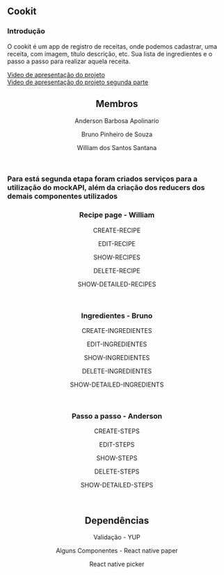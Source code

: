 ## Cookit

### Introdução

<p align="left">
O cookit é um app de registro de receitas, onde podemos cadastrar, uma receita, com imagem, título descrição, etc. Sua lista de ingredientes e o passo a passo para realizar aquela receita. 
</p>
<a href="https://www.youtube.com/watch?v=TtyS0m4nP34">Video de apresentação do projeto</a> <br>
<a href="https://www.youtube.com/watch?v=WmZWpAoGYo0">Video de apresentação do projeto segunda parte</a>

<h2 align="center">Membros</h2>
<p align="center">Anderson Barbosa Apolinario</p>
<p align="center">Bruno Pinheiro de Souza</p>
<p align="center">William dos Santos Santana</p>

<br/>
<h3>Para está segunda etapa foram criados serviços para a utilização do mockAPI, além da criação dos reducers dos demais componentes utilizados <h3>

<h3 align="center">Recipe page - William</h3>
<p align="center">CREATE-RECIPE</p>
<p align="center">EDIT-RECIPE</p>
<p align="center">SHOW-RECIPES</p>
<p align="center">DELETE-RECIPE</p>
<p align="center">SHOW-DETAILED-RECIPES</p>

<br/>

<h3 align="center">Ingredientes - Bruno</h3>
<p align="center">CREATE-INGREDIENTES</p>
<p align="center">EDIT-INGREDIENTES</p>
<p align="center">SHOW-INGREDIENTES</p>
<p align="center">DELETE-INGREDIENTES</p>
<p align="center">SHOW-DETAILED-INGREDIENTS</p>

<br/>

<h3 align="center">Passo a passo - Anderson</h3>
<p align="center">CREATE-STEPS</p>
<p align="center">EDIT-STEPS</p>
<p align="center">SHOW-STEPS</p>
<p align="center">DELETE-STEPS</p>
<p align="center">SHOW-DETAILED-STEPS</p>

<br/>

<h2 align="center">Dependências</h2>
<p align="center">Validação - YUP</p>
<p align="center">Alguns Componentes - React native paper</p>
<p align="center">React native picker</p>









